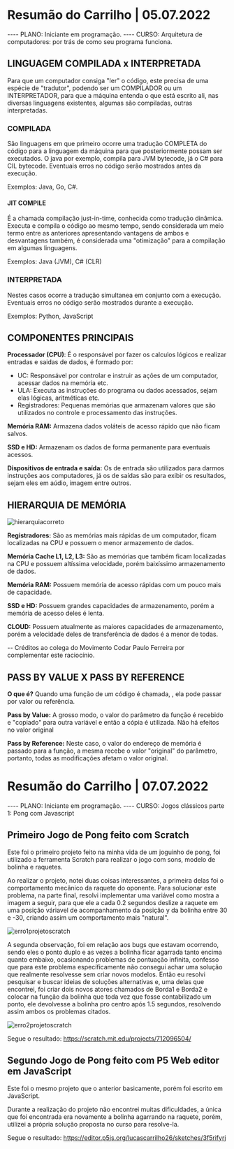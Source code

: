 # Resumão do Carrilho  | 05.07.2022

---- PLANO: Iniciante em programação.
---- CURSO: Arquitetura de computadores: por trás de como seu programa funciona.

## LINGUAGEM COMPILADA x INTERPRETADA

Para que um computador consiga "ler" o código, este precisa de uma espécie de "tradutor", podendo ser um COMPILADOR ou um INTERPRETADOR, para que a máquina entenda
o que está escrito ali, nas diversas linguagens existentes, algumas são compiladas, outras interpretadas.

### COMPILADA

São linguagens em que primeiro ocorre uma tradução COMPLETA do código para a linguagem da máquina para que posteriormente possam ser executados.
O java por exemplo, compila para JVM bytecode, já o C# para CIL bytecode.
Eventuais erros no código serão mostrados antes da execução.

Exemplos: Java, Go, C#.

#### JIT COMPILE

É a chamada compilação just-in-time, conhecida como tradução dinâmica. Executa e compila o código ao mesmo tempo, sendo considerada um meio termo entre as anteriores
apresentando vantagens de ambos e desvantagens também, é considerada uma "otimização" para a compilação em algumas linguagens.

Exemplos: Java (JVM), C# (CLR)

### INTERPRETADA

Nestes casos ocorre a tradução simultanea em conjunto com a execução.
Eventuais erros no código serão mostrados durante a execução.

Exemplos: Python, JavaScript


## COMPONENTES PRINCIPAIS

**Processador (CPU)**: É o responsável por fazer os calculos lógicos e realizar entradas e saidas de dados, é formado por:
- UC: Responsável por controlar e instruir as ações de um computador, acessar dados na memória etc.
- ULA: Executa as instruções do programa ou dados acessados, sejam elas lógicas, aritméticas etc.
- Registradores: Pequenas memórias que armazenam valores que são utilizados no controle e processamento das instruções.

**Memória RAM:** Armazena dados voláteis de acesso rápido que não ficam salvos.

**SSD e HD:** Armazenam os dados de forma permanente para eventuais acessos.

**Dispositivos de entrada e saída:** Os de entrada são utilizados para darmos instruções aos computadores, já os de saídas são para exibir os resultados, sejam eles em aúdio, imagem entre outros. 


## HIERARQUIA DE MEMÓRIA

![hierarquiacorreto](https://user-images.githubusercontent.com/106081805/177786106-3f7d62e6-0f2a-4828-9af6-622a8d305983.png)


**Registradores:** São as memórias mais rápidas de um computador, ficam localizadas na CPU e possuem o menor armazemento de dados. 

**Memória Cache L1, L2, L3:** São as memórias que também ficam localizadas na CPU e possuem altíssima velocidade, porém baixíssimo armazenamento de dados.

**Memória RAM:** Possuem memória de acesso rápidas com um pouco mais de capacidade.

**SSD e HD:** Possuem grandes capacidades de armazenamento, porém a memória de acesso deles é lenta.

**CLOUD:** Possuem atualmente as maiores capacidades de armazenamento, porém a velocidade deles de transferência de dados é a menor de todas.

-- Créditos ao colega do Movimento Codar Paulo Ferreira por complementar este raciocínio.

## PASS BY VALUE X PASS BY REFERENCE

**O que é?** Quando uma função de um código é chamada, , ela pode passar por valor ou referência.

**Pass by Value:** A grosso modo, o valor do parâmetro da função é recebido e "copiado" para outra variável e então a cópia é utilizada. Não há efeitos no valor original

**Pass by Reference:** Neste caso, o valor do endereço de memória é passado para a função, a mesma recebe o valor "original" do parâmetro, portanto, todas as modificações afetam o valor original.


# Resumão do Carrilho  | 07.07.2022

---- PLANO: Iniciante em programação.
---- CURSO: Jogos clássicos parte 1: Pong com Javascript

## Primeiro Jogo de Pong feito com Scratch

Este foi o primeiro projeto feito na minha vida de um joguinho de pong, foi utilizado a ferramenta Scratch para realizar o jogo com sons, modelo de bolinha e raquetes.

Ao realizar o projeto, notei duas coisas interessantes, a primeira delas foi o comportamento mecânico da raquete do oponente. Para solucionar este problema, na parte final, resolvi implementar uma variável como mostra a imagem a seguir, para que ele a cada 0.2 segundos deslize a raquete em uma posição váriavel de acompanhamento da posição y da bolinha entre 30 e -30, criando assim um comportamento mais "natural".

![erro1projetoscratch](https://user-images.githubusercontent.com/106081805/177782247-175c1207-8914-4af7-829f-51e3521f4f09.png)


A segunda observação, foi em relação aos bugs que estavam ocorrendo, sendo eles o ponto duplo e as vezes a bolinha ficar agarrada tanto encima quanto embaixo, ocasionando problemas de pontuação infinita, confesso que para este problema específicamente não consegui achar uma solução que realmente resolvesse sem criar novos modelos. Então eu resolvi pesquisar e buscar ideias de soluções alternativas e, uma delas que encontrei, foi criar dois novos atores chamados de Borda1 e Borda2 e colocar na função da bolinha que toda vez que fosse contabilizado um ponto, ele devolvesse a bolinha pro centro após 1.5 segundos, resolvendo assim ambos os problemas citados.

![erro2projetoscratch](https://user-images.githubusercontent.com/106081805/177782679-cf5dc5ca-c7c2-4003-85b7-c2188f6bec7f.png)

Segue o resultado: https://scratch.mit.edu/projects/712096504/

## Segundo Jogo de Pong feito com P5 Web editor em JavaScript

Este foi o mesmo projeto que o anterior basicamente, porém foi escrito em JavaScript.

Durante a realização do projeto não encontrei muitas dificuldades, a única que foi encontrada era novamente a bolinha agarrando na raquete, porém, utilizei a própria solução proposta no curso para resolve-la. 

Segue o resultado: https://editor.p5js.org/lucascarrilho26/sketches/3f5rifyrj
